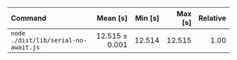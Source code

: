 | Command | Mean [s] | Min [s] | Max [s] | Relative |
|:---|---:|---:|---:|---:|
| `node ./dist/lib/serial-no-await.js` | 12.515 ± 0.001 | 12.514 | 12.515 | 1.00 |
